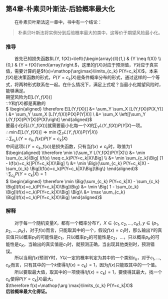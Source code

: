 ﻿## 第4章-朴素贝叶斯法-后验概率最大化

&emsp;&emsp;在朴素贝叶斯法这一章中，书中有一个结论：

> 朴素贝叶斯法将实例分到后验概率最大的类中，这等价于期望风险最小化。

### 推导
&emsp;&emsp;首先已知损失函数$L(Y, f(X))=\left\{\begin{array}{ll}{1,} & {Y \neq f(X)} \\ {0,} & {Y = f(X)}\end{array}\right.$，这里的$f(X)$对应于预测值，$Y$对应于真实值，需要计算的是$f(x)=\mathop{\arg\max}\limits_{c_k} P(Y=c_k|X)$，本来$f(X)$是决策函数的形式，$P(Y=c_k|X)$是条件概率分布的形式，通过这样的一个等式，将两种形式联系在一起。在什么情况下，满足上式呢？当最小化期望风险时，能够满足。  
期望风险为$E[L(Y,f(X))]$  
$\because Y$和$f(X)$都是离散的  
$ \begin{aligned} \therefore E[L(Y,f(X))]
&= \sum_Y \sum_X [L(Y,f(X))P(X,Y)] \\
&= \sum_Y \sum_X [L(Y,f(X))P(X)P(Y|X)] \\
&= \sum_X \left[[\sum_Y L(Y,f(X))P(Y|X)]P(X)\right]
\end{aligned}$  
要最小化$E[L(Y,f(X))]$就需要最小化每一个$X$的$\sum_Y L(Y,f(X))P(Y|X)$一项。  
$\therefore \min E[L(Y,f(X))] \Rightarrow \min \{\sum_Y L(Y,f(X))P(Y|X)\}$  
$\displaystyle \therefore \sum_{c_k} L(Y=c_k, f(x))P(Y=c_k|X)$  
中间这项$L(Y=c_k, f(x))$是损失函数，只有当$f(x) \neq c_k$时，取值为1  
$\begin{aligned} \therefore \min \{\sum_Y L(Y,f(X))P(Y|X)\}
&= \min \sum_{c_k}\Big[ I(f(x) \neq c_k)P(Y=c_k|X)\Big] \\
&= \min \sum_{c_k}\Big[ [1 - I(f(x)=c_k)]P(Y=c_k|X)\Big] \\
&= \min \Big\{\sum_{c_k} P(Y=c_k|X) - \sum_{c_k} \Big[I(f(x)=c_k)P(Y=c_k|X)\Big]\Big\}
\end{aligned}$  
$\displaystyle \because \sum_{c_k} P(Y=c_k|X) = 1$  
$ \begin{aligned} \therefore \min \Big\{\sum_{c_k} P(Y=c_k|X) - \sum_{c_k} \Big[I(f(x)=c_k)P(Y=c_k|X)\Big]\Big\}
&= \min \Big\{ 1 - \sum_{c_k} \Big[I(f(x)=c_k)P(Y=c_k|X)\Big] \Big\}\\ 
&= \max \sum_{c_k} \Big[I(f(x)=c_k)P(Y=c_k|X)\Big]
\end{aligned}$ 

### 解释 
&emsp;&emsp;对于每一个随机变量$X$，都有一个概率分布$Y$，$X \in \{c_1, c_2, \dots, c_K\}, y \in \{p_1, p_2, \dots, p_K\}$，对于$f(x)$而言，只能取其中的一个，假设$f(x)=c_1$时，那么输出$Y$的真实值只以概率$p_1$的可能性是$c_1$，只以概率$p_2$的可能性是$c_2$，...，只以概率$p_K$的可能性是$c_K$，当输出的真实值是$c_1$时，就预测正确，当出现其他类别时，预测错误。  
&emsp;&emsp;所以当用$f(x)$预测$Y$时，$Y$以一定的概率判定为其中的一个类别$c_k$，对于$c_1,\dots,c_K$而言，只有其中的一个$k$使得$I(f(x)=c_k)=1$，因为$f(x)$只能取其中的一个值。  
&emsp;&emsp;所以要取最大值，取其中的一项使得$I(f(x)=c_k)=1$，要使得其最大，找一个$c_k$使得$P(Y=c_k|X)$最大。  
$\therefore f(x)=\mathop{\arg \max}\limits_{c_k} P(Y=c_k|X)$  
**后验概率最大化得证。** 
